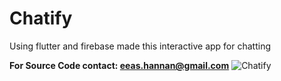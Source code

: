# Chatify
Using flutter and firebase made this interactive app for chatting

**For Source Code contact: eeas.hannan@gmail.com**
![Chatify](https://user-images.githubusercontent.com/89446907/132130611-250dbad7-028e-42b5-b6ce-91699edb7888.png)
